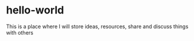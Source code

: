 # hello-world
This is a place where I will store ideas, resources, share and discuss things with others
